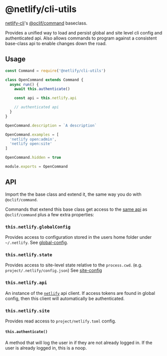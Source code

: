 # @netlify/cli-utils

[netlify-cli](https://github.com/netlify/cli)'s [@oclif/command](@oclif/command) baseclass.

Provides a unified way to load and persist global and site level cli config and authenticated api.
Also allows commands to program against a consistent base-class api to enable changes down the road.

## Usage

```js
const Command = require('@netlify/cli-utils')

class OpenCommand extends Command {
  async run() {
    await this.authenticate()

    const api = this.netlify.api

    // authenticated api
  }
}

OpenCommand.description = `A description`

OpenCommand.examples = [
  'netlify open:admin',
  'netlify open:site'
]

OpenCommand.hidden = true

module.exports = OpenCommand

```

## API

Import the the base class and extend it, the same way you do with `@oclif/command`.

Commands that extend this base class get access to the [same api](https://oclif.io/docs/commands.html) as `@oclif/command` plus a few extra properties:


### `this.netlify.globalConfig`

Provides access to configuration stored in the users home folder under `~/.netlify`.
See [global-config](src/global-config/README.md).

### `this.netlify.state`

Provides access to site-level state relative to the `process.cwd`. (e.g. `project/.netlify/config.json`)
See [site-config](src/state/README.md)

### `this.netlify.api`

An instance of the [`netlify`](https://github.com/netlify/js-client) api client.  If access tokens are found in global config, then this client will automatically be authenticated.

### `this.netlify.site`

Provides read access to `project/netlify.toml` config.

#### `this.authenticate()`

A method that will log the user in if they are not already logged in.  If the user is already logged in, this is a noop.

